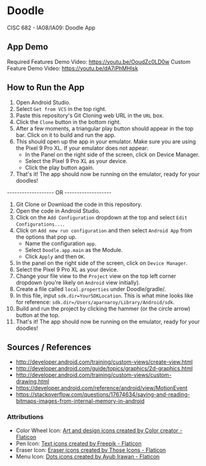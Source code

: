 # Doodle
CISC 682 - IA08/IA09: Doodle App

## App Demo
Required Features Demo Video: https://youtu.be/OoudZc0LD0w
Custom Feature Demo Video: https://youtu.be/dA7iPhMHlsk

## How to Run the App
1. Open Android Studio.
2. Select `Get from VCS` in the top right.
3. Paste this repository's Git Cloning web URL in the `URL` box.
4. Click the `Clone` button in the bottom right.
5. After a few moments, a triangular play button should appear in the top bar. Click on it to build and run the app.
6. This should open up the app in your emulator. Make sure you are using the Pixel 9 Pro XL.
If your emulator does not appear:
   - In the Panel on the right side of the screen, click on Device Manager.
   - Select the Pixel 9 Pro XL as your device.
   - Click the play button again.
8. That's it! The app should now be running on the emulator, ready for your doodles!

------------------- OR -------------------

1. Git Clone or Download the code in this repository.
2. Open the code in Android Studio.
3. Click on the `Add Configuration` dropdown at the top and select `Edit Configurations...`.
4. Click on `Add new run configuration` and then select `Android App` from the options that pop up.
   - Name the configuration `app`.
   - Select `Doodle.app.main` as the Module.
   - Click `Apply` and then `OK`.
5. In the panel on the right side of the screen, click on `Device Manager`.
6. Select the Pixel 9 Pro XL as your device.
7. Change your file view to the `Project` view on the top left corner dropdown (you're likely on `Android` view initially).
8. Create a file called `local.properties` under Doodle/gradle/.
9. In this file, input `sdk.dir=YourSDKLocation`. This is what mine looks like for reference: `sdk.dir=/Users/aparnaroy/Library/Android/sdk`.
10. Build and run the project by clicking the hammer (or the circle arrow) button at the top.
11. That's it! The app should now be running on the emulator, ready for your doodles!

## Sources / References
- http://developer.android.com/training/custom-views/create-view.html
- http://developer.android.com/guide/topics/graphics/2d-graphics.html
- http://developer.android.com/training/custom-views/custom-drawing.html
- https://developer.android.com/reference/android/view/MotionEvent
- https://stackoverflow.com/questions/17674634/saving-and-reading-bitmaps-images-from-internal-memory-in-android

### Attributions
- Color Wheel Icon: <a href="https://www.flaticon.com/free-icons/art-and-design" title="art and design icons">Art and design icons created by Color creator - Flaticon</a>
- Pen Icon: <a href="https://www.flaticon.com/free-icons/text" title="text icons">Text icons created by Freepik - Flaticon</a>
- Eraser Icon: <a href="https://www.flaticon.com/free-icons/eraser" title="eraser icons">Eraser icons created by Those Icons - Flaticon</a>
- Menu Icon: <a href="https://www.flaticon.com/free-icons/dots" title="dots icons">Dots icons created by Ayub Irawan - Flaticon</a>
